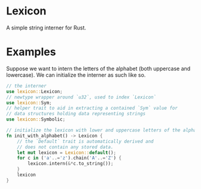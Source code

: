 # Lexicon
A simple string interner for Rust. 

# Examples
Suppose we want to intern the letters of the alphabet (both uppercase and lowercase). We can initialize the interner as such like so.

```rs
// the interner
use lexicon::Lexicon;
// newtype wrapper around `u32`, used to index `Lexicon`
use lexicon::Sym;
// helper trait to aid in extracting a contained `Sym` value for 
// data structures holding data representing strings
use lexicon::Symbolic;

// initialize the lexicon with lower and uppercase letters of the alphabet
fn init_with_alphabet() -> Lexicon {
    // the `Default` trait is automatically derived and 
    // does not contain any stored data.
    let mut lexicon = Lexicon::default();
    for c in ('a'..='z').chain('A'..='Z') {
        lexicon.intern(&*c.to_string());
    }
    lexicon
}

```